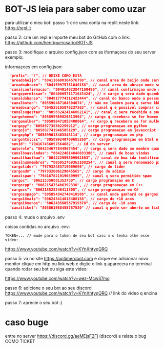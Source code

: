# BOT-JS leia para saber como uzar
para utilizar o meu bot:
passo 1: crie uma conta na replit neste link: https://repl.it

passo 2: crie um repl e importe meu bot do GitHub com o link: https://github.com/henriquerosario/BOT-JS

passo 3: modifique o arquivo config.json com as iformaçoes do seu server exemplo: 


informaçoes em config.json:
```json
  "prefix": "!", // DEIXE COMO ESTÁ
  "areadobeijo": "804116608364576790", // canal area do beijo onde sera permitido beijar
  "areadoabraco": "804159975781040158", // canal area do abraço onde sera permitido abraçar
  "canalconfirmacao": "804014823847100496", // canal confirmaçao onde sera permitido confirmar
  "cargopermissao": "804006571171643424", // o cargo q sera dado quando a pessoa clicar para desbloquear o server
  "canaldobanco": "804817774312423444", // canal do banco onde a pessoa pode consultar seu dinheiro
  "canalboton": "805590467164504074", // não me lembro para q serve kkkkk
  "areadocargo": "804525195876237363", // canal q é possivel comprar cargos
  "canalsugestao": "805832424146862141", // canal q sera recebida a sugestão do membro para todos voterem y/n
  "cargohomem": "805895989826813964", // cargo q recebera se for homem
  "cargomulher": "805896471853400064", // cargo q recebera se for mulher
  "cargopy": "805897738302259212", // cargo programaçao em python
  "cargojs": "805897741946585129", // cargo programaçao em javascript
  "cargophp": "805899013463343114", // cargo programaçao em php
  "cargohtmlcss": "805899240709685268", // cargo programaçao em html e css
  "sevid": "794167456897564682", // id do server
  "autorole": "804234677844967454", // cargo q sera dado ao membro quando ele entrar (autorole)
  "canalboasvindas": "804224614846693386", // canal de boas vindas
  "canalthauthau": "804222959509962803", // canal de boa ida (notificaçao de saida)
  "canalnummembros": "805952769362100254", // canal q sera renomeado para o server tem (num de membros) membros tenq ser de voz
  "cargolider": "797932483719069696", // cargo de lider
  "cargoadm" : "797932606129045565", // cargo de adimin
  "canalspam": "794167821919059999", // canal q sera permitido spam
  "cargoc": "806215350881353750", // cargo programaçao em C
  "cargocpp": "806215475486392330", // cargo programaçao em C++
  "cargocs": "806215528246411305", // cargo programaçao em C#
  "cargosnpago": "805894342740410508", // canal onde ganhará os gargos ex: homem, mulher etc... 
  "cargo18mais": "806243414815408158", // cargo de +18 anos 
  "cargo18menos": "806243560587919370", // cargo de -18 anos
  "canaltiket": "805861958455787530" // canal q pode ser aberto um ticket
```

passo 4: mude o arquivo .env 

coisas contidas no arquivo .env:
```env
TOKEN=... // mude para o token de seu bot caso n o tenha olhe esse video:
``` 
https://www.youtube.com/watch?v=KYnXhtyqQRQ

passo 5: va no site https://uptimerobot.com e clique em adicionar novo monitor clique em http ou link web e digite o link q aparecera no terminal quando rodar seu bot  ou siga este video:

https://www.youtube.com/watch?v=wez-McwS7mo

passo 6: adicione o seu bot ao seu discord https://www.youtube.com/watch?v=KYnXhtyqQRQ // link do video q encina

passo 7: aprecie o seu bot :)

# caso buge

entre no server https://discord.gg/aeMEjsF2Fj (discord) e relate o bug COMO TICKET